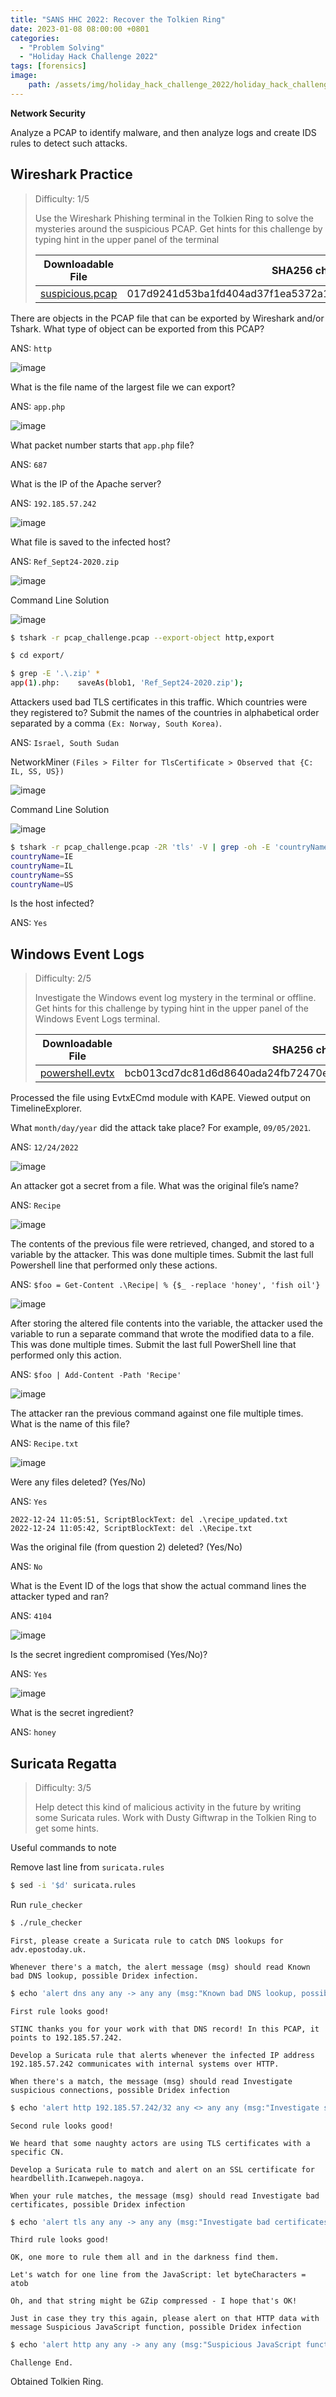 ```yaml
---
title: "SANS HHC 2022: Recover the Tolkien Ring"
date: 2023-01-08 08:00:00 +0801
categories:
  - "Problem Solving"
  - "Holiday Hack Challenge 2022"
tags: [forensics]
image:
    path: /assets/img/holiday_hack_challenge_2022/holiday_hack_challenge_2022_banner.png
---
```

**Network Security**

Analyze a PCAP to identify malware, and then analyze logs and create IDS rules to detect such attacks.

## Wireshark Practice

>Difficulty: 1/5
>
>Use the Wireshark Phishing terminal in the Tolkien Ring to solve the mysteries around the suspicious PCAP. Get hints for this challenge by typing hint in the upper panel of the terminal
>
>| Downloadable File | SHA256 checksum |
>| --- | --- |
>| [suspicious.pcap](/assets/img/holiday_hack_challenge_2022/suspicious.pcap) | 017d9241d53ba1fd404ad37f1ea5372a10724fffcdcd920a1bb2fa83e2cc9b91 |

There are objects in the PCAP file that can be exported by Wireshark and/or Tshark. What type of object can be exported from this PCAP?

ANS: `http`

![image](/assets/img/holiday_hack_challenge_2022/da191c7470f5a76bc811dbcd2b8d4dbd0f0866c66c0c605e5a2111a99a0067d6.png)  

What is the file name of the largest file we can export?

ANS: `app.php`

![image](/assets/img/holiday_hack_challenge_2022/be1c31b9142937f5c122a95c9af5024bc4c5611f9093b252cf2dba9519b7853c.png)  

What packet number starts that `app.php` file?

ANS: `687`

What is the IP of the Apache server?

ANS: `192.185.57.242`

![image](/assets/img/holiday_hack_challenge_2022/9879aaea68ccd625e2b40473a00d9ccdbe3e97f0d1d8dcae234c2105af9c2f89.png)  

What file is saved to the infected host?

ANS: `Ref_Sept24-2020.zip`

![image](/assets/img/holiday_hack_challenge_2022/371e48bd03f989b7d6c44f9a40cc28f740dbbe862d26dcd3cbdb162a3e50949b.png)  

Command Line Solution

![image](/assets/img/holiday_hack_challenge_2022/bd5dc5b3e465a591a55afdaf36f80c757686f65e5c4d80b4645d872581cb53c1.png)  

```bash
$ tshark -r pcap_challenge.pcap --export-object http,export

$ cd export/

$ grep -E '.\.zip' *
app(1).php:    saveAs(blob1, 'Ref_Sept24-2020.zip');
```

Attackers used bad TLS certificates in this traffic. Which countries were they registered to? Submit the names of the countries in alphabetical order separated by a comma `(Ex: Norway, South Korea)`.

ANS: `Israel, South Sudan`

NetworkMiner `(Files > Filter for TlsCertificate > Observed that {C: IL, SS, US})`

![image](/assets/img/holiday_hack_challenge_2022/905388acaa6b4020c6687d87fd0a143e906f6eab38ba6707267f41020cf6f9d3.png)  

Command Line Solution

![image](/assets/img/holiday_hack_challenge_2022/3621d5d40311e7e47ee19314ea07ca7d8f96e9dae7082330c68a9ea7191c8239.png)  

```bash
$ tshark -r pcap_challenge.pcap -2R 'tls' -V | grep -oh -E 'countryName=..' | sort | uniq
countryName=IE
countryName=IL
countryName=SS
countryName=US
```

Is the host infected?

ANS: `Yes`

## Windows Event Logs

>Difficulty: 2/5
>
>Investigate the Windows event log mystery in the terminal or offline. Get hints for this challenge by typing hint in the upper panel of the Windows Event Logs terminal.
>
>| Downloadable File | SHA256 checksum |
>| --- | --- |
>| [powershell.evtx](/assets/img/holiday_hack_challenge_2022/powershell.evtx) | bcb013cd7dc81d6d8640ada24fb72470e3caa58fe7cb8f9821e5e2a76873929f |

Processed the file using EvtxECmd module with KAPE. Viewed output on TimelineExplorer.

What `month/day/year` did the attack take place? For example, `09/05/2021`.

ANS: `12/24/2022`

![image](/assets/img/holiday_hack_challenge_2022/04aeba38c722c0895887be33bcb96de2f365bbf8b5db3381da72979b3988e19e.png)  

An attacker got a secret from a file. What was the original file’s name?

ANS: `Recipe`

![image](/assets/img/holiday_hack_challenge_2022/a4d5c56ef33f2b65da2ce7824ca295efa8cc421f0590fc16578f694361688270.png)  

The contents of the previous file were retrieved, changed, and stored to a variable by the attacker. This was done multiple times. Submit the last full Powershell line that performed only these actions.

ANS: `$foo = Get-Content .\Recipe| % {$_ -replace 'honey', 'fish oil'}`

![image](/assets/img/holiday_hack_challenge_2022/c91c595b84c9905835669653894389c4f4d57ab38f2fd9a82f8fa86fcb67c1af.png)  

After storing the altered file contents into the variable, the attacker used the variable to run a separate command that wrote the modified data to a file. This was done multiple times. Submit the last full PowerShell line that performed only this action.

ANS: `$foo | Add-Content -Path 'Recipe'`

![image](/assets/img/holiday_hack_challenge_2022/e972bc2a4a8170660af79064d9f2fd0159cadde8fcb0e4969a101cbc07bd417e.png)  

The attacker ran the previous command against one file multiple times. What is the name of this file?

ANS: `Recipe.txt`

![image](/assets/img/holiday_hack_challenge_2022/40c06b62f1c85c2427eb33e571e656a8464bf2df5d94fe371c6e45d51e4941e3.png)  

Were any files deleted? \(Yes/No\)

ANS: `Yes`

```
2022-12-24 11:05:51, ScriptBlockText: del .\recipe_updated.txt
2022-12-24 11:05:42, ScriptBlockText: del .\Recipe.txt
```

Was the original file \(from question 2\) deleted? \(Yes/No\)

ANS: `No`

What is the Event ID of the logs that show the actual command lines the attacker typed and ran?

ANS: `4104`

![image](/assets/img/holiday_hack_challenge_2022/82f870e9d79f2fb6c372f29ec4b3a25a6942c53301944e8a57ec12bafcf553f3.png)  

Is the secret ingredient compromised \(Yes/No\)?

ANS: `Yes`

![image](/assets/img/holiday_hack_challenge_2022/510324d8bab1bf94cb6e26b5f0317d1700ca47b403f085be6a9ee7c9a3738e6a.png)  

What is the secret ingredient?

ANS: `honey`

## Suricata Regatta

>Difficulty: 3/5
>
>Help detect this kind of malicious activity in the future by writing some Suricata rules. Work with Dusty Giftwrap in the Tolkien Ring to get some hints.

Useful commands to note

Remove last line from `suricata.rules`

```bash
$ sed -i '$d' suricata.rules
```

Run `rule_checker`

```bash
$ ./rule_checker
```

```
First, please create a Suricata rule to catch DNS lookups for adv.epostoday.uk.

Whenever there's a match, the alert message (msg) should read Known bad DNS lookup, possible Dridex infection.
```

```bash
$ echo 'alert dns any any -> any any (msg:"Known bad DNS lookup, possible Dridex infection";dns.query;content:"epostoday";)' >> suricata.rules
```

```
First rule looks good!

STINC thanks you for your work with that DNS record! In this PCAP, it points to 192.185.57.242.

Develop a Suricata rule that alerts whenever the infected IP address 192.185.57.242 communicates with internal systems over HTTP.

When there's a match, the message (msg) should read Investigate suspicious connections, possible Dridex infection
```

```bash
$ echo 'alert http 192.185.57.242/32 any <> any any (msg:"Investigate suspicious connections, possible Dridex infection";sid:5551;)' >> suricata.rules
```

```
Second rule looks good!

We heard that some naughty actors are using TLS certificates with a specific CN.

Develop a Suricata rule to match and alert on an SSL certificate for heardbellith.Icanwepeh.nagoya.

When your rule matches, the message (msg) should read Investigate bad certificates, possible Dridex infection
```

```bash
$ echo 'alert tls any any -> any any (msg:"Investigate bad certificates, possible Dridex infection";tls.certs;content:"heardbellith.Icanwepeh.nagoya";sid:5552;)' >> suricata.rules
```

```
Third rule looks good!

OK, one more to rule them all and in the darkness find them.

Let's watch for one line from the JavaScript: let byteCharacters = atob

Oh, and that string might be GZip compressed - I hope that's OK!

Just in case they try this again, please alert on that HTTP data with message Suspicious JavaScript function, possible Dridex infection
```

```bash
$ echo 'alert http any any -> any any (msg:"Suspicious JavaScript function, possible Dridex infection";file_data;content:"let byteCharacters = atob";sid:5553;)' >> suricata.rules
```

```
Challenge End.
```

Obtained Tolkien Ring.
